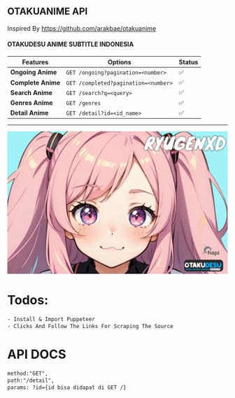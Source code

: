 ## OTAKUANIME API


Inspired By https://github.com/arakbae/otakuanime


####  OTAKUDESU ANIME SUBTITLE INDONESIA 

| Features | Options | Status |
| --- | --- | --- |
| **Ongoing Anime** | `GET /ongoing?pagination=<number>` | ✅ |
| **Complete Anime** | `GET /completed?pagination=<number>` | ✅ |
| **Search Anime** | `GET /search?q=<query>` | ✅ |
| **Genres Anime** | `GET /genres` | ✅ |
| **Detail Anime** | `GET /detail?id=<id_name>` | ✅ |


____


<div align="center" width="100%">
    <img src="./otaku-hapi.svg" alt="otaku hapi">
</div>


# Todos:   
    - Install & Import Puppeteer
    - Clicks And Follow The Links For Scraping The Source


# API DOCS

```
method:"GET", 
path:"/detail", 
params: ?id={id bisa didapat di GET /}
```
